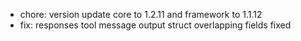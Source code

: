 <!-- The pattern we follow here is to keep the changelog for the latest version -->
<!-- Old changelogs are automatically attached to the GitHub releases -->

- chore: version update core to 1.2.11 and framework to 1.1.12
- fix: responses tool message output struct overlapping fields fixed
